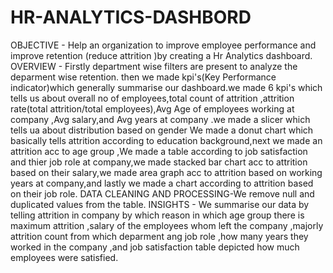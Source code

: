 # HR-ANALYTICS-DASHBORD
OBJECTIVE - Help an organization to improve employee performance and improve retention (reduce attrition )by creating a Hr Analytics dashboard.
   OVERVIEW - Firstly department wise filters are present to analyze the deparment wise retention.
then we made kpi's(Key Performance indicator)which generally summarise our dashboard.we made 6 kpi's which tells us about overall no of employees,total count of attrition ,attrition rate(total attrition/total employees),Avg Age of employees working at company ,Avg salary,and Avg years at company .we made a slicer which tells ua about distribution based on gender
We made a donut chart which basically tells attrition according to education background,next we made an attrition acc to age group ,We made a table according to job satisfaction and thier job role at company,we made stacked bar chart acc to attrition based on their salary,we made area graph acc to attrition based on working years at company,and lastly we made a chart according to attrition based on their job role.
DATA CLEANING AND PROCESSING-We remove null and duplicated values from the table.
    INSIGHTS - We summarise our data by telling attrition in company by which reason in which age group there is maximum attrition ,salary of the employees whom left the company ,majorly attrition count  from which deparment ang job role ,how many years they worked in the company ,and job satisfaction table depicted how much employees were satisfied.  
    
